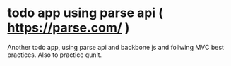 todo app using parse api ( https://parse.com/ )
=============

Another todo app, using parse api and backbone js and follwing MVC best practices.
Also to practice qunit.
